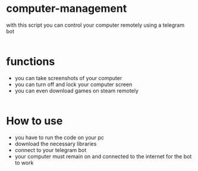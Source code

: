 # computer-management
with this script you can control your computer remotely using a telegram bot
<br><br>
# functions
- you can take screenshots of your computer
- you can turn off and lock your computer screen
- you can even download games on steam remotely
<br><br>
# How to use
- you have to run the code on your pc
- download the necessary libraries
- connect to your telegram bot
- your computer must remain on and connected to the internet for the bot to work
